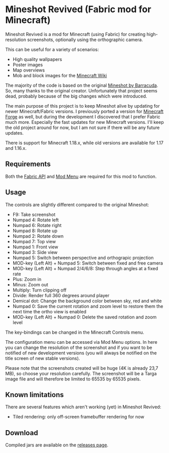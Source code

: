 # Mineshot Revived (Fabric mod for Minecraft)

Mineshot Revived is a mod for Minecraft (using Fabric) for creating high-resolution screenshots, optionally using the orthographic camera.

This can be useful for a variety of scenarios:

* High quality wallpapers
* Poster images
* Map overviews
* Mob and block images for the [Minecraft Wiki](https://minecraft.fandom.com/wiki/Minecraft_Wiki)

The majority of the code is based on the original [Mineshot by Barracuda](https://github.com/ata4/mineshot). So, many thanks to the original creator. Unfortunately that project seems dead, probably because of the big changes which were introduced.

The main purpose of this project is to keep Mineshot alive by updating for newer Minecraft/Fabric versions. I previously ported a version for [Minecraft Forge](https://github.com/pascallj/mineshot-revived) as well, but during the development I discovered that I prefer Fabric much more. Especially the fast updates for new Minecraft versions. I'll keep the old project around for now, but I am not sure if there will be any future updates.

There is support for Minecraft 1.18.x, while old versions are available for 1.17 and 1.16.x.

## Requirements
Both the [Fabric API](https://www.curseforge.com/minecraft/mc-mods/fabric-api) and [Mod Menu](https://www.curseforge.com/minecraft/mc-mods/modmenu) are required for this mod to function.

## Usage

The controls are slightly different compared to the original Mineshot:

* F9: Take screenshot
* Numpad 4: Rotate left
* Numpad 6: Rotate right
* Numpad 8: Rotate up
* Numpad 2: Rotate down
* Numpad 7: Top view
* Numpad 1: Front view
* Numpad 3: Side view
* Numpad 5: Switch between perspective and orthograpic projection
* MOD-key (Left Alt) + Numpad 5: Switch between fixed and free camera
* MOD-key (Left Alt) + Numpad 2/4/6/8: Step through angles at a fixed rate
* Plus: Zoom in
* Minus: Zoom out
* Multiply: Turn clipping off
* Divide: Render full 360 degrees around player
* Demical dot: Change the background color between sky, red and white
* Numpad 0: Save the current rotation and zoom level to restore them the next time the ortho view is enabled
* MOD-key (Left Alt) + Numpad 0: Delete the saved rotation and zoom level

The key-bindings can be changed in the Minecraft Controls menu.

The configuration menu can be accessed via Mod Menu options. In here you can change the resolution of the screenshot and if you want to be notified of new development versions (you will always be notified on the title screen of new stable versions).

Please note that the screenshots created will be huge (4K is already 23,7 MB), so choose your resolution carefully. The screenshot will be a Targa image file and will therefore be limited to 65535 by 65535 pixels.

## Known limitations

There are several features which aren't working (yet) in Mineshot Revived:

* Tiled rendering: only off-screen framebuffer rendering for now

## Download

Compiled jars are available on the [releases page](https://github.com/pascallj/mineshot-revived-fabric/releases).

